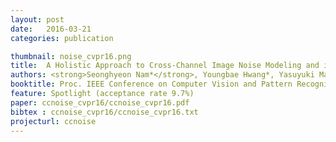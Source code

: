 ```yaml
---
layout: post
date:   2016-03-21
categories: publication

thumbnail: noise_cvpr16.png
title:  A Holistic Approach to Cross-Channel Image Noise Modeling and its Application to Image Denoising
authors: <strong>Seonghyeon Nam*</strong>, Youngbae Hwang*, Yasuyuki Matsushita, Seon Joo Kim
booktitle: Proc. IEEE Conference on Computer Vision and Pattern Recognition (CVPR) 2016
feature: Spotlight (acceptance rate 9.7%)
paper: ccnoise_cvpr16/ccnoise_cvpr16.pdf
bibtex : ccnoise_cvpr16/ccnoise_cvpr16.txt
projecturl: ccnoise
---
```

